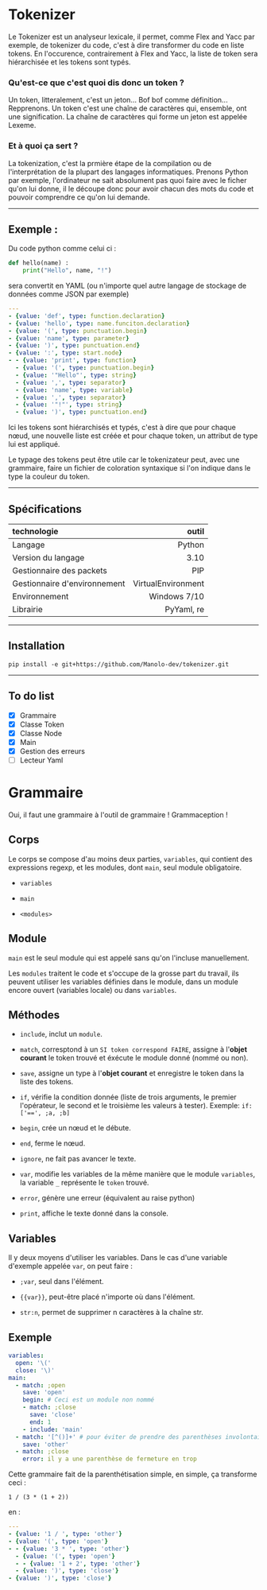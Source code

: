 # Tokenizer

Le Tokenizer est un analyseur lexicale, il permet, comme Flex and Yacc par exemple, de tokenizer du code, c'est à dire transformer du code en liste tokens. En l'occurence, contrairement à Flex and Yacc, la liste de token sera hiérarchisée et les tokens sont typés.

### Qu'est-ce que c'est quoi dis donc un token ?

Un token, litteralement, c'est un jeton... Bof bof comme définition... Repprenons. Un token c'est une chaîne de caractères qui, ensemble, ont une signification. La chaîne de caractères qui forme un jeton est appelée Lexeme.

### Et à quoi ça sert ?

La tokenization, c'est la prmière étape de la compilation ou de l'interprétation de la plupart des langages informatiques. Prenons Python par exemple, l'ordinateur ne sait absolument pas quoi faire avec le ficher qu'on lui donne, il le découpe donc pour avoir chacun des mots du code et pouvoir comprendre ce qu'on lui demande.

---

## Exemple :

Du code python comme celui ci :

```python
def hello(name) :
    print("Hello", name, "!")
```

sera convertit en YAML (ou n'importe quel autre langage de stockage de données comme JSON par exemple)

```yaml
---
- {value: 'def', type: function.declaration}
- {value: 'hello', type: name.funciton.declaration}
- {value: '(', type: punctuation.begin}
- {value: 'name', type: parameter}
- {value: ')', type: punctuation.end}
- {value: ':', type: start.node}
- - {value: 'print', type: function}
  - {value: '(', type: punctuation.begin}
  - {value: '"Hello"', type: string}
  - {value: ',', type: separator}
  - {value: 'name', type: variable}
  - {value: ',', type: separator}
  - {value: '"!"', type: string}
  - {value: ')', type: punctuation.end}
```

Ici les tokens sont hiérarchisés et typés, c'est à dire que pour chaque nœud, une nouvelle liste est créée et pour chaque token, un attribut de type lui est appliqué.

Le typage des tokens peut être utile car le tokenizateur peut, avec une grammaire, faire un fichier de coloration syntaxique si l'on indique dans le type la couleur du token.

---

## Spécifications

| technologie                  | outil              |
|:---------------------------- | ------------------:|
| Langage                      | Python             |
| Version du langage           | 3.10               |
| Gestionnaire des packets     | PIP                |
| Gestionnaire d'environnement | VirtualEnvironment |
| Environnement                | Windows 7/10       |
| Librairie                    | PyYaml, re         |

---

## Installation

`pip install -e git+https://github.com/Manolo-dev/tokenizer.git`

---

## To do list

- [x] Grammaire
- [x] Classe Token
- [x] Classe Node
- [x] Main
- [x] Gestion des erreurs
- [ ] Lecteur Yaml

# Grammaire

Oui, il faut une grammaire à l'outil de grammaire ! Grammaception !

## Corps

Le corps se compose d'au moins deux parties, `variables`, qui contient des expressions regexp, et les modules, dont `main`, seul module obligatoire.

- `variables`

- `main`

- `<modules>`

## Module

`main` est le seul module qui est appelé sans qu'on l'incluse manuellement.

Les `modules` traitent le code et s'occupe de la grosse part du travail, ils peuvent utiliser les variables définies dans le module, dans un module encore ouvert (variables locale) ou dans `variables`.

## Méthodes

- `include`, inclut un `module`.

- `match`, corresptond à un `SI token correspond FAIRE`, assigne à l'**objet courant** le token trouvé et éxécute le module donné (nommé ou non).

- `save`, assigne un type à l'**objet courant** et enregistre le token dans la liste des tokens.

- `if`, vérifie la condition donnée (liste de trois arguments, le premier l'opérateur, le second et le troisième les valeurs à tester). Exemple: `if: ['==', ;a, ;b]`

- `begin`, crée un nœud et le débute.

- `end`, ferme le nœud.

- `ignore`, ne fait pas avancer le texte.

- `var`, modifie les variables de la même manière que le module `variables`, la variable `_` représente le `token` trouvé.

- `error`, génère une erreur (équivalent au raise python)

- `print`, affiche le texte donné dans la console.

## Variables

Il y deux moyens d'utiliser les variables. Dans le cas d'une variable d'exemple appelée `var`, on peut faire :

- `;var`, seul dans l'élément.

- `{{var}}`, peut-être placé n'importe où dans l'élément.

- `str:n`, permet de supprimer n caractères à la chaîne str.

## Exemple

```yaml
variables:
  open: '\('
  close: '\)'
main:
  - match: ;open
    save: 'open'
    begin: # Ceci est un module non nommé
    - match: ;close
      save: 'close'
      end: 1
    - include: 'main'
  - match: '[^()]+' # pour éviter de prendre des parenthèses involontairement
    save: 'other'
  - match: ;close
    error: il y a une parenthèse de fermeture en trop
```

Cette grammaire fait de la parenthétisation simple, en simple, ça transforme ceci :

```
1 / (3 * (1 + 2))
```

en :

```yaml
---
- {value: '1 / ', type: 'other'}
- {value: '(', type: 'open'}
- - {value: '3 * ', type: 'other'}
  - {value: '(', type: 'open'}
  - - {value: '1 + 2', type: 'other'}
  - {value: ')', type: 'close'}
- {value: ')', type: 'close'}
```